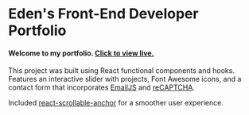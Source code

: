 # Eden's Front-End Developer Portfolio

#### Welcome to my portfolio. [Click to view live.](https://edensweden.github.io/)

This project was built using React functional components and hooks. Features an interactive slider with projects, Font Awesome icons, and a contact form that incorporates [EmailJS](https://github.com/eleith/emailjs) and [reCAPTCHA](https://github.com/dozoisch/react-google-recaptcha).

Included [react-scrollable-anchor](https://github.com/gabergg/react-scrollable-anchor) for a smoother user experience.